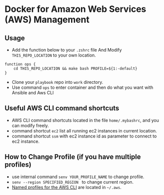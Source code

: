 # Docker for Amazon Web Services (AWS) Management

## Usage

* Add the function below to your `.zshrc` file And Modify `THIS_REPO_LOCATION` to your own location.

```shell
function ops {
    cd THIS_REPO_LOCATION && make bash PROFILE=${1:-default}
}
```

* Clone your `playbook` repo into `work` directory.
* Use command `ops` to enter container and then do what you want with Ansible and Aws CLI

## Useful AWS CLI command shortcuts

* AWS CLI command shortcuts located in the file `home/.mybashrc`, and you can modify freely.
* command shortcut `ec2` list all running ec2 instances in current location.
* command shortcut `ssm` with ec2 instance id as parameter to connect to ec2 instance.

## How to Change Profile (if you have multiple profiles)

* use internal command `senv YOUR_PROFILE_NAME` to change profile.
* `senv --region SPECIFIED_REGION ` to change current region.
* [Named profiles for the AWS CLI](https://docs.aws.amazon.com/cli/latest/userguide/cli-configure-profiles.html) are located in `~/.aws`.
